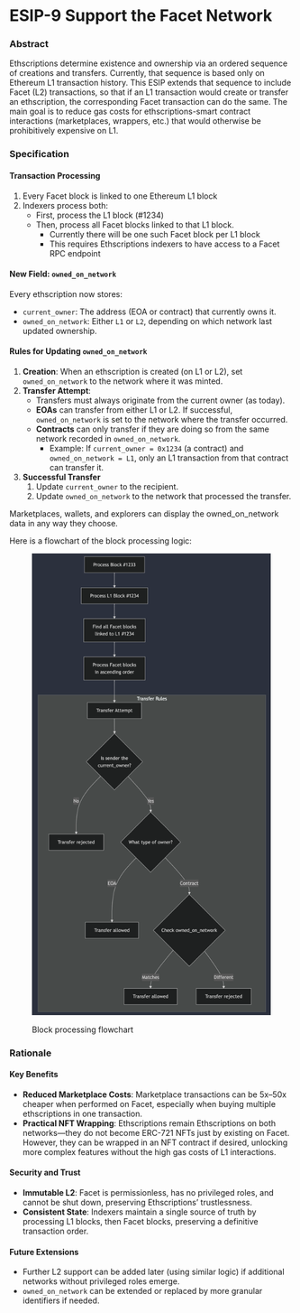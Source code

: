 # ESIP-9 Support the Facet Network

### Abstract

Ethscriptions determine existence and ownership via an ordered sequence of creations and transfers. Currently, that sequence is based only on Ethereum L1 transaction history. This ESIP extends that sequence to include Facet (L2) transactions, so that if an L1 transaction would create or transfer an ethscription, the corresponding Facet transaction can do the same. The main goal is to reduce gas costs for ethscriptions-smart contract interactions (marketplaces, wrappers, etc.) that would otherwise be prohibitively expensive on L1.

### Specification

#### Transaction Processing

1. Every Facet block is linked to one Ethereum L1 block
2. Indexers process both:
   * First, process the L1 block (#1234)
   * Then, process all Facet blocks linked to that L1 block.
     * Currently there will be one such Facet block per L1 block
     * This requires Ethscriptions indexers to have access to a Facet RPC endpoint

#### New Field: `owned_on_network`

Every ethscription now stores:

* `current_owner`: The address (EOA or contract) that currently owns it.
* `owned_on_network`: Either `L1` or `L2`, depending on which network last updated ownership.

#### Rules for Updating `owned_on_network`

1. **Creation**: When an ethscription is created (on L1 or L2), set `owned_on_network` to the network where it was minted.
2. **Transfer Attempt**:
   * Transfers must always originate from the current owner (as today).
   * **EOAs** can transfer from either L1 or L2. If successful, `owned_on_network` is set to the network where the transfer occurred.
   * **Contracts** can only transfer if they are doing so from the same network recorded in `owned_on_network`.
     * Example: If `current_owner = 0x1234` (a contract) and `owned_on_network = L1`, only an L1 transaction from that contract can transfer it.
3. **Successful Transfer**
   1. Update `current_owner` to the recipient.
   2. Update `owned_on_network` to the network that processed the transfer.

Marketplaces, wallets, and explorers can display the owned\_on\_network data in any way they choose.

Here is a flowchart of the block processing logic:

<figure><img src="../../.gitbook/assets/Zight 2025-01-28 at 3.01.53 PM (1).png" alt=""><figcaption><p>Block processing flowchart</p></figcaption></figure>

### Rationale

#### Key Benefits

* **Reduced Marketplace Costs**: Marketplace transactions can be 5x–50x cheaper when performed on Facet, especially when buying multiple ethscriptions in one transaction.
* **Practical NFT Wrapping**: Ethscriptions remain Ethscriptions on both networks—they do not become ERC-721 NFTs just by existing on Facet. However, they can be wrapped in an NFT contract if desired, unlocking more complex features without the high gas costs of L1 interactions.

#### Security and Trust

* **Immutable L2**: Facet is permissionless, has no privileged roles, and cannot be shut down, preserving Ethscriptions’ trustlessness.
* **Consistent State**: Indexers maintain a single source of truth by processing L1 blocks, then Facet blocks, preserving a definitive transaction order.

#### Future Extensions

* Further L2 support can be added later (using similar logic) if additional networks without privileged roles emerge.
* `owned_on_network` can be extended or replaced by more granular identifiers if needed.
